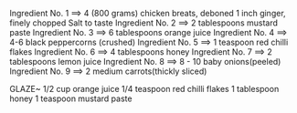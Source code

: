 Ingredient No. 1 ==> 4 (800 grams) chicken breats, deboned 1 inch ginger, finely chopped Salt to taste
Ingredient No. 2 ==> 2 tablespoons mustard paste
Ingredient No. 3 ==> 6 tablespoons orange juice
Ingredient No. 4 ==> 4-6 black peppercorns (crushed)
Ingredient No. 5 ==> 1 teaspoon red chilli flakes
Ingredient No. 6 ==> 4 tablespoons honey
Ingredient No. 7 ==> 2 tablespoons lemon juice
Ingredient No. 8 ==> 8 - 10 baby onions(peeled)
Ingredient No. 9 ==> 2 medium carrots(thickly sliced)


GLAZE~
1/2 cup orange juice
1/4 teaspoon red chilli flakes
1 tablespoon honey
1 teaspoon mustard paste